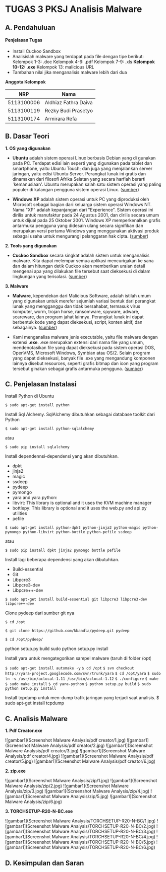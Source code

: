 # TUGAS 3 PKSJ Analisis Malware

## A. Pendahuluan

#### Penjelasan Tugas

* Install Cuckoo Sandbox
* Analisislah malware yang terdapat pada file dengan tipe berikut:
Kelompok 1-3: .doc
Kelompok 4-6: .pdf
Kelompok 7-9: .xls
**Kelompok 10-12: .exe**
Kelompok 13: malicious URL
* Tambahan nilai jika menganalisis malware lebih dari dua


**Anggota Kelompok**

| NRP         | Nama                 |
|-------------|----------------------|
| 5113100006  | Aldhiaz Fathra Daiva |
| 5113100119  | Rezky Budi Prasetyo  |
| 5113100174  | Armirara Refa        |


## B. Dasar Teori

**1. OS yang digunakan**

* **Ubuntu** adalah sistem operasi Linux berbasis Debian yang di gunakan pada PC. Terdapat edisi lain seperti yang digunakan pada tablet dan smartphone, yaitu  Ubuntu Touch; dan juga yang menjalankan server jaringan, yaitu edisi Ubuntu Server. Perangkat lunak ini gratis dan dinamakan dari filosofi Afrika Selatan yang secara harfiah berarti 'kemanusiaan'.  Ubuntu merupakan salah satu sistem operasi yang paling populer di kalangan pengguna sistem operasi Linux. ([sumber](https://en.m.wikipedia.org/wiki/Ubuntu_(operating_system)))

* **Windows XP** adalah sistem operasi untuk PC yang diproduksi oleh Microsoft sebagai bagian dari keluarga sistem operasi Windows NT. Nama "XP" adalah kepanjangan dari "Experience". Sistem operasi ini dirilis untuk manufaktur pada 24 Agustus 2001, dan dirilis secara umum untuk dijual pada 25 Oktober 2001. Windows XP memperkenalkan grafis antarmuka pengguna yang didesain ulang secara signifikan dan merupakan versi pertama Windows yang menggunakan aktivasi produk sebagai usaha untuk mengurangi pelanggaran hak cipta. ([sumber](https://en.m.wikipedia.org/wiki/Windows_XP))


**2. Tools yang digunakan**

* **Cuckoo Sandbox** secara singkat adalah sistem untuk menganalisis malware. Kita dapat melempar semua aplikasi mencurigakan ke sana dan dalam hitungan detik Cuckoo akan memberikan uraian detail mengenai apa yang dilakukan file tersebut saat dieksekusi di dalam lingkungan yang terisolasi. ([sumber](https://cuckoosandbox.org))

**3. Malware**

* **Malware**, kependekan dari Malicious Software, adalah istilah umum yang digunakan untuk merefer sejumlah variasi bentuk dari perangkat lunak yang mengganggu dan tidak bersahabat, termasuk virus komputer, worm, trojan horse, ransomware, spyware, adware, scareware, dan program jahat lainnya. Perangkat lunak ini dapat berbentuk kode yang dapat dieksekusi, script, konten aktif, dan sebagainya. ([sumber]())

* Kami menganalisa malware jenis executable, yaitu file malware dengan extensi **.exe**. .exe merupakan extensi dari nama file yang umum, mendenotasikan file yang dapat dieksekusi pada sistem operasi DOS, OpenVMS, Microsoft Windows, Symbian atau OS/2. Selain program yang dapat dieksekusi, banyak file .exe yang mengandung komponen lainnya disebut resources, seperti grafis bitmap dan icon yang program tersebut ginakan sebagai grafis antarmuka pengguna. ([sumber]())


## C. Penjelasan Instalasi

Install Python di Ubuntu

```$ sudo apt-get install python```

Install Sql Alchemy. SqlAlchemy dibutuhkan sebagai database toolkit dari Python

```$ sudo apt-get install python-sqlalchemy```

atau

```$ sudo pip install sqlalchemy```

Install dependennsi-dependensi yang akan dibutuhkan.
* dpkt
* jinja2
* magic
* ssdeep
* pydeep
* pymongo
* yara and yara python:
* libvirt: This library is optional and it uses the KVM machine manager
* bottlepy: This library is optional and it uses the web.py and api.py utilities
* pefile

```$ sudo apt-get install python-dpkt python-jinja2 python-magic python-pymongo python-libvirt python-bottle python-pefile ssdeep```

atau

```$ sudo pip install dpkt jinja2 pymongo bottle pefile```

Install lagi beberapa dependensi yang akan dibutuhkan.
* Build-essential
* Git
* Libpcre3
* Libpcre3-dev
* Libpcre++-dev

```$ sudo apt-get install build-essential git libpcre3 libpcre3-dev libpcre++-dev```

Clone pydeep dari sumber git nya

```$ cd /opt```

```$ git clone https://github.com/kbandla/pydeep.git pydeep```

```$ cd /opt/pydeep/```

python setup.py build
sudo python setup.py install

Install yara untuk mengategorikan sampel malware (taruh di folder /opt)

```$ sudo apt-get install automake -y```
```$ cd /opt```
```$ svn checkout http://yara-project.googlecode.com/svn/trunk/yara```
```$ cd /opt/yara```
```$ sudo ln -s /usr/bin/aclocal-1.11 /usr/bin/aclocal-1.12```
```$ ./configure```
```$ make```
```$ sudo make install```
```$ cd yara-python```
```$ python setup.py build```
```$ sudo python setup.py install```

 Install tcpdump untuk men-dump trafik jaringan yang terjadi saat analisis.
 $ sudo apt-get install tcpdump

## C. Analisis Malware

**1. Pdf Creator.exe**

![gambar1](Screenshot Malware Analysis/pdf creator/1.jpg)
![gambar1](Screenshot Malware Analysis/pdf creator/2.jpg)
![gambar1](Screenshot Malware Analysis/pdf creator/3.jpg)
![gambar1](Screenshot Malware Analysis/pdf creator/4.jpg)
![gambar1](Screenshot Malware Analysis/pdf creator/5.jpg)
![gambar1](Screenshot Malware Analysis/pdf creator/6.jpg)

**2. zip.exe**

![gambar1](Screenshot Malware Analysis/zip/1.jpg)
![gambar1](Screenshot Malware Analysis/zip/2.jpg)
![gambar1](Screenshot Malware Analysis/zip/3.jpg)
![gambar1](Screenshot Malware Analysis/zip/4.jpg)
![gambar1](Screenshot Malware Analysis/zip/5.jpg)
![gambar1](Screenshot Malware Analysis/zip/6.jpg)

**3. TORCHSETUP-R20-N-BC.exe**

![gambar1](Screenshot Malware Analysis/TORCHSETUP-R20-N-BC/1.jpg)
![gambar1](Screenshot Malware Analysis/TORCHSETUP-R20-N-BC/2.jpg)
![gambar1](Screenshot Malware Analysis/TORCHSETUP-R20-N-BC/3.jpg)
![gambar1](Screenshot Malware Analysis/TORCHSETUP-R20-N-BC/4.jpg)
![gambar1](Screenshot Malware Analysis/TORCHSETUP-R20-N-BC/5.jpg)
![gambar1](Screenshot Malware Analysis/TORCHSETUP-R20-N-BC/6.jpg)

## D. Kesimpulan dan Saran